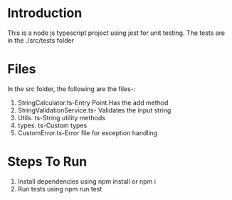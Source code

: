 # Introduction
This is a node js typescript project using jest for unit testing. The tests are in the ./src/tests folder

# Files
In the src folder, the following are the files-:
1. StringCalculator.ts-Entry Point.Has the add method
2. StringValidationService.ts- Validates the input string
3. Utils. ts-String utility methods
4. types. ts-Custom types
5. CustomError.ts-Error file for exception handling

# Steps To Run

1. Install dependencies using npm install or npm i
2. Run tests using npm run test
